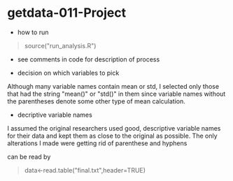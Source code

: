 # getdata-011-Project

* how to run
> source("run_analysis.R")

* see comments in code for description of process

* decision on which variables to pick

Although many variable names contain mean or std, I selected only those that had the string "mean()" or "std()" in them since variable names without the parentheses denote some other type of mean calculation.

* decriptive variable names

I assumed the original researchers used good, descriptive variable names for their data and kept them as close to the original as possible. The only alterations I made were getting rid of parenthese and hyphens

can be read by
> data<-read.table("final.txt",header=TRUE)
